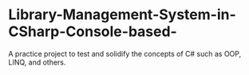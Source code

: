 # Library-Management-System-in-CSharp-Console-based-
A practice project to test and solidify the concepts of C# such as OOP, LINQ, and others.
